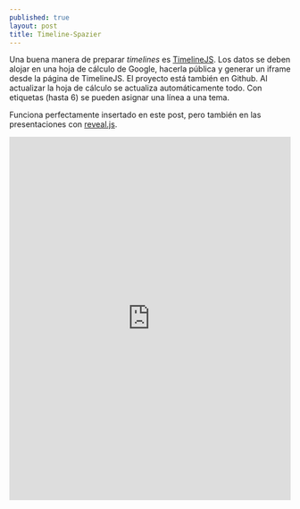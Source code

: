 ```yaml
---
published: true
layout: post
title: Timeline-Spazier
---
```


Una buena manera de preparar _timelines_ es [TimelineJS](http://timeline.knightlab.com/). Los datos se deben alojar en una hoja de cálculo de Google, hacerla pública y generar un iframe desde la página de TimelineJS. El proyecto está también en Github. 
Al actualizar la hoja de cálculo se actualiza automáticamente todo. Con etiquetas (hasta 6) se pueden asignar una línea a una tema.

Funciona perfectamente insertado en este post, pero también en las presentaciones con [reveal.js](https://github.com/hakimel/reveal.js/).

<iframe src='http://cdn.knightlab.com/libs/timeline/latest/embed/index.html?source=0AnjLgwSF3I48dDQ3eHh4RVhPZExGTW9sc1BWR1BTTlE&font=Arial&maptype=toner&lang=en&hash_bookmark=true&start_at_slide=2&height=650&start_zoom_adjust=3' width='100%' height='650' frameborder='0'></iframe>
